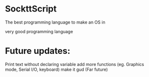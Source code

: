 # SockttScript
The best programming language to make an OS in

very good programming language

# Future updates:
Print text without declaring variable
add more functions (eg. Graphics mode, Serial I/O, keyboard)
make it gud (Far future)
